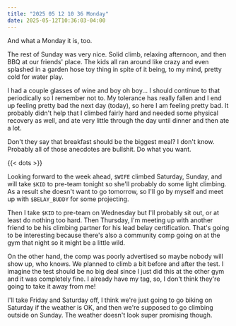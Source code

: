 ```yaml
---
title: "2025 05 12 10 36 Monday"
date: 2025-05-12T10:36:03-04:00
---
```


And what a Monday it is, too.<!--more-->

The rest of Sunday was very nice. Solid climb, relaxing afternoon, and then BBQ
at our friends' place. The kids all ran around like crazy and even splashed in a
garden hose toy thing in spite of it being, to my mind, pretty cold for water
play.

I had a couple glasses of wine and boy oh boy... I should continue to that
periodically so I remember not to. My tolerance has really fallen and I end up
feeling pretty bad the next day (today), so here I am feeling pretty bad. It
probably didn't help that I climbed fairly hard and needed some physical
recovery as well, and ate very little through the day until dinner and then ate
a lot.

Don't they say that breakfast should be the biggest meal? I don't know. Probably
all of those anecdotes are bullshit. Do what you want.

{{< dots >}}

Looking forward to the week ahead, `$WIFE` climbed Saturday, Sunday, and will
take `$KID` to pre-team tonight so she'll probably do some light climbing. As a
result she doesn't want to go tomorrow, so I'll go by myself and meet up with
`$BELAY_BUDDY` for some projecting.

Then I take `$KID` to pre-team on Wednesday but I'll probably sit out, or at
least do nothing too hard. Then Thursday, I'm meeting up with another friend to
be his climbing partner for his lead belay certification. That's going to be
interesting because there's also a community comp going on at the gym that night
so it might be a little wild.

On the other hand, the comp was poorly advertised so maybe nobody will show up,
who knows. We planned to climb a bit before and after the test. I imagine the
test should be no big deal since I just did this at the other gym and it was
completely fine. I already have my tag, so, I don't think they're going to take
it away from me!

I'll take Friday and Saturday off, I think we're just going to go biking on
Saturday if the weather is OK, and then we're supposed to go climbing outside on
Sunday. The weather doesn't look super promising though.
